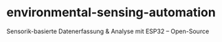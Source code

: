 # environmental-sensing-automation
Sensorik-basierte Datenerfassung &amp; Analyse mit ESP32 – Open-Source
